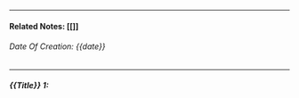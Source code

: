 __________________________________________________________________________
#### **Related Notes:** [[]]
###### *Date Of Creation: {{date}}*
__________________________________________________________________________
#### ***{{Title}} 1:***



